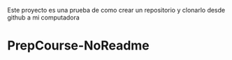 Este proyecto es una prueba de como crear un repositorio y clonarlo desde github a mi computadora
# PrepCourse-NoReadme
